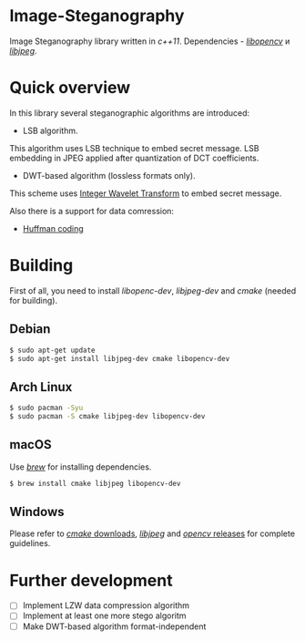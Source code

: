 # Image-Steganography

Image Steganography library written in _c++11_.
Dependencies - [_libopencv_](https://github.com/opencv/opencv) и [_libjpeg_](http://www.ijg.org/).

# Quick overview
In this library several steganographic algorithms are introduced:
* LSB algorithm.

This algorithm uses LSB technique to embed secret message.
LSB embedding in JPEG applied after quantization of DCT coefficients.

* DWT-based algorithm (lossless formats only).

This scheme uses [Integer Wavelet Transform](https://stackoverflow.com/questions/15802827/how-can-dwt-be-used-in-lsb-substitution-steganography) to embed secret message.

Also there is a support for data comression:
* [Huffman coding](https://en.wikipedia.org/wiki/Huffman_coding)

# Building
First of all, you need to install _libopenc-dev_, _libjpeg-dev_ and _cmake_ (needed for building).
## Debian
```bash
$ sudo apt-get update
$ sudo apt-get install libjpeg-dev cmake libopencv-dev
```
## Arch Linux
```bash
$ sudo pacman -Syu
$ sudo pacman -S cmake libjpeg-dev libopencv-dev
```
## macOS
Use [_brew_](https://brew.sh/) for installing dependencies.
```bash
$ brew install cmake libjpeg libopencv-dev
```
## Windows
Please refer to [_cmake_ downloads](https://cmake.org/download/), [_libjpeg_](http://www.ijg.org/)
and [_opencv_ releases](https://opencv.org/releases/) for complete guidelines.
# Further development
- [ ] Implement LZW data compression algorithm
- [ ] Implement at least one more stego algoritm
- [ ] Make DWT-based algorithm format-independent
